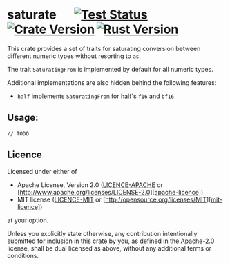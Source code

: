 # saturate &emsp; [![Test Status]][actions]&thinsp;[![Crate Version]][crates]&thinsp;[![Rust Version]][crates]

[test status]: https://img.shields.io/github/actions/workflow/status/staticintlucas/saturate/test.yml?branch=main&label=tests&style=flat-square
[crate version]: https://img.shields.io/crates/v/saturate?style=flat-square
[rust version]: https://img.shields.io/badge/rust-1.60%2B-informational?style=flat-square

[actions]: https://github.com/staticintlucas/saturate/actions?query=branch%3Amain
[crates]: https://crates.io/crates/saturate

This crate provides a set of traits for saturating conversion between different numeric types
without resorting to `as`.

The trait `SaturatingFrom` is implemented by default for all numeric types.

Additional implementations are also hidden behind the following features:

- `half` implements `SaturatingFrom` for [half]'s `f16` and `bf16`

[half]: https://crates.io/crates/half

## Usage:

```
// TODO
```

## Licence

Licensed under either of

* Apache License, Version 2.0 ([LICENCE-APACHE](LICENCE-APACHE) or [http://www.apache.org/licenses/LICENSE-2.0][apache-licence])
* MIT license ([LICENCE-MIT](LICENCE-MIT) or [http://opensource.org/licenses/MIT][mit-licence])

at your option.

Unless you explicitly state otherwise, any contribution intentionally submitted for inclusion in
this crate by you, as defined in the Apache-2.0 license, shall be dual licensed as above, without
any additional terms or conditions.

[apache-licence]: http://www.apache.org/licenses/LICENSE-2.0
[mit-licence]: http://opensource.org/licenses/MIT
